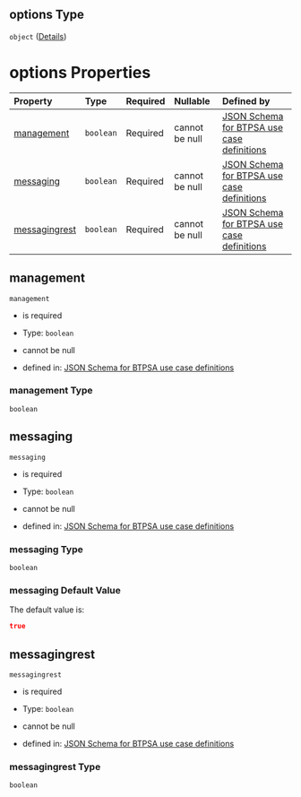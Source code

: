 ## options Type

`object` ([Details](btpsa-usecase-properties-services-items-allof-1-then-allof-38-then-allof-0-then-properties-parameters-properties-options.md))

# options Properties

| Property                        | Type      | Required | Nullable       | Defined by                                                                                                                                                                                                                                                                                                                                          |
| :------------------------------ | :-------- | :------- | :------------- | :-------------------------------------------------------------------------------------------------------------------------------------------------------------------------------------------------------------------------------------------------------------------------------------------------------------------------------------------------- |
| [management](#management)       | `boolean` | Required | cannot be null | [JSON Schema for BTPSA use case definitions](btpsa-usecase-properties-services-items-allof-1-then-allof-38-then-allof-0-then-properties-parameters-properties-options-properties-management.md "undefined#/properties/services/items/allOf/1/then/allOf/38/then/allOf/0/then/properties/parameters/properties/options/properties/management")       |
| [messaging](#messaging)         | `boolean` | Required | cannot be null | [JSON Schema for BTPSA use case definitions](btpsa-usecase-properties-services-items-allof-1-then-allof-38-then-allof-0-then-properties-parameters-properties-options-properties-messaging.md "undefined#/properties/services/items/allOf/1/then/allOf/38/then/allOf/0/then/properties/parameters/properties/options/properties/messaging")         |
| [messagingrest](#messagingrest) | `boolean` | Required | cannot be null | [JSON Schema for BTPSA use case definitions](btpsa-usecase-properties-services-items-allof-1-then-allof-38-then-allof-0-then-properties-parameters-properties-options-properties-messagingrest.md "undefined#/properties/services/items/allOf/1/then/allOf/38/then/allOf/0/then/properties/parameters/properties/options/properties/messagingrest") |

## management



`management`

*   is required

*   Type: `boolean`

*   cannot be null

*   defined in: [JSON Schema for BTPSA use case definitions](btpsa-usecase-properties-services-items-allof-1-then-allof-38-then-allof-0-then-properties-parameters-properties-options-properties-management.md "undefined#/properties/services/items/allOf/1/then/allOf/38/then/allOf/0/then/properties/parameters/properties/options/properties/management")

### management Type

`boolean`

## messaging



`messaging`

*   is required

*   Type: `boolean`

*   cannot be null

*   defined in: [JSON Schema for BTPSA use case definitions](btpsa-usecase-properties-services-items-allof-1-then-allof-38-then-allof-0-then-properties-parameters-properties-options-properties-messaging.md "undefined#/properties/services/items/allOf/1/then/allOf/38/then/allOf/0/then/properties/parameters/properties/options/properties/messaging")

### messaging Type

`boolean`

### messaging Default Value

The default value is:

```json
true
```

## messagingrest



`messagingrest`

*   is required

*   Type: `boolean`

*   cannot be null

*   defined in: [JSON Schema for BTPSA use case definitions](btpsa-usecase-properties-services-items-allof-1-then-allof-38-then-allof-0-then-properties-parameters-properties-options-properties-messagingrest.md "undefined#/properties/services/items/allOf/1/then/allOf/38/then/allOf/0/then/properties/parameters/properties/options/properties/messagingrest")

### messagingrest Type

`boolean`
